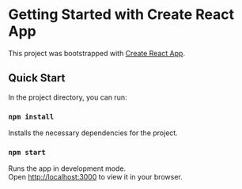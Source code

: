 # Getting Started with Create React App

This project was bootstrapped with [Create React App](https://github.com/facebook/create-react-app).

## Quick Start

In the project directory, you can run:

### `npm install`

Installs the necessary dependencies for the project.

### `npm start`

Runs the app in development mode.\
Open [http://localhost:3000](http://localhost:3000) to view it in your browser.

